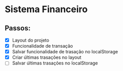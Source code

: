 # Sistema Financeiro

## Passos:

- [x] Layout do projeto
- [x] Funcionalidade de transação
- [x] Salvar funcionalidade de trasação no localStorage
- [x] Criar últimas trasações no layout
- [ ] Salvar últimas trasações no localStorage